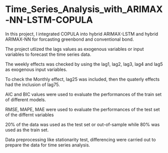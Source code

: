 # Time_Series_Analysis_with_ARIMAX-NN-LSTM-COPULA

In this project, I integrated COPULA into hybrid ARIMAX-LSTM and hybrid ARIMAX-NN for forcasting greenbond and conventional bond.

The project utlized the lags values as exogenous variables or input variables to forecast the time series data.

The weekly effects was checked by using the lag1, lag2, lag3, lag4 and lag5 as exogenous input variables.

To check the Monthly effect, lag25 was included, then the quaterly effects had the inclusion of lag75.

AIC and BIC values were used to evaluate the performances of the train set of different models.

RMSE, MAPE, MAE were used to evaluate the performances of the test set of the differnt variables

20% of the data was used as the test set or out-of-sample while 80% was used as the train set.

Data preprocessing like stationarity test, differencing were carried out to prepare the data for time series analysis.

